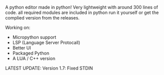 A python editor made in python!
Very lightweight with around 300 lines of code. all required modules are included in python run it yourself or get the complied version from the releases.

Working on:
- Micropython support
- LSP (Language Server Protocall)
- Better UI
- Packaged Python
- A LUA / C++ version

LATEST UPDATE: Version 1.7: Fixed STDIN
